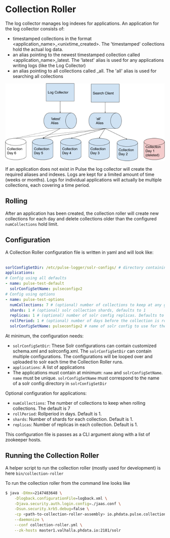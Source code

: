# Collection Roller
The log collector manages log indexes for applications.
An application for the log collector consists of:
- timestamped collections in the format <application_name>_<unixtime_created>. The 'timestamped' 
collections hold the actual log data.
- an alias pointing to the newest timestamped collection called <application_name>_latest. 
The 'latest' alias is used for any applications writing logs (like the Log Collector)
- an alias pointing to all collections called <application>_all. The 'all' alias is used for 
searching all collections

![collection-rolling](../images/collection-rolling.png)

If an application does not exist in Pulse the log collector will create the required aliases and
indexes.
Logs are kept for a limited amount of time (weeks or months). Logs for individual applications will
actually be multiple collections, each covering a time period.

## Rolling
After an application has been created, the collection roller will create new collections for each
day and delete collections older than the configured `numCollections` hold limit.



## Configuration

A Collection Roller configuration file is written in yaml and will look like:

```yaml

sorlConfigSetDir: /etc/pulse-logger/solr-configs/ # directory containing one or many solr instancedir configs to be uploaded. The name of the config when uploaded to solr will be the name of the directory
applications:
# Config using all defaults
- name: pulse-test-default
  solrConfigSetName: pulseconfigv2
# Config using options
- name: pulse-test-options
  numCollections: 7 # (optional) number of collections to keep at any given time. Defaults to 7
  shards: 1 # (optional) solr collection shards, defaults to 1
  replicas: 1 # (optional) number of solr config replicas. Defaults to 1
  rollPeriod: 1 # (optional) number of days before the collection is rolled
  solrConfigSetName: pulseconfigv2 # name of solr config to use for the collections

```

At minimum, the configuration needs:
- `solrConfigSetDir`: These Solr configurations can contain customized schema.xml and solrconfig.xml.
The `solrConfigSetDir` can contain multiple configurations. The configurations will be looped over
and uploaded to solr each time the Collection Roller runs.
- `applications`: A list of applications
- The applications must contain at minimum: `name` and `solrConfigSetName`. `name` must be unique. 
`solrConfigSetName` must correspond to the name of a solr config directory in `solrConfigSetDir`

Optional configuration for applications:
- `numCollections`: The number of collections to keep when rolling collections. The default is 7
- `rollPeriod`: Rollperiod in days. Default is 1.
- `shards`: Number of shards for each collection. Default is 1.
- `replicas`: Number of replicas in each collection. Default is 1.

This configuration file is passes as a CLI argument along with a list of zookeeper hosts.

## Running the Collection Roller
A helper script to run the collection roller (mostly used for development) is here
`bin/collection-roller`

To run the collection roller from the command line looks like

```bash
$ java -DXmx=2147483648 \
    -Dlogback.configurationFile=logback.xml \
    -Djava.security.auth.login.config=./jaas.conf \
    -Dsun.security.krb5.debug=false \
    -cp <path-to-collection-roller-assembly> io.phdata.pulse.collectionroller.CollectionRollerMain \
    --daemonize \
    --conf collection-roller.yml \
    --zk-hosts master1.valhalla.phdata.io:2181/solr

```
